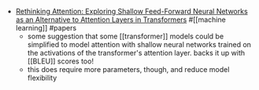 - [Rethinking Attention: Exploring Shallow Feed-Forward Neural Networks as an Alternative to Attention Layers in Transformers](https://arxiv.org/abs/2311.10642) #[[machine learning]] #papers
	- some suggestion that some [[transformer]] models could be simplified to model attention with shallow neural networks trained on the activations of the transformer's attention layer. backs it up with [[BLEU]] scores too!
	- this does require more parameters, though, and reduce model flexibility